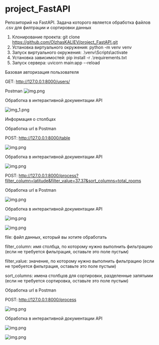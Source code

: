 # project_FastAPI

Репозиторий на FastAPI. Задача которого является обработка файлов .csv для филтрации и сортировки данных

1. Клонирование проекта: git clone https://github.com/OlzhasKALIEV/project_FastAPI.git
2. Установка виртуального окружения: python -m venv venv
3. Запуск виртуального окружения: .\venv\Scripts\activate
4. Установка зависимостей: pip install -r .\requirements.txt
5. Запуск сервера: uvicorn main:app --reload

Базовая авторизация пользователя

GET: http://127.0.0.1:8000/users/

Postman
![img.png](media/img_8.png)

Обработка в интерактивной документации API

![img_1.png](media/img_9.png)

Информация о столбцах 

Обработка url в Postman

POST: http://127.0.0.1:8000/table

![img.png](media/img.png)

Обработка в интерактивной документации API

![img.png](media/img_1.png)

POST: http://127.0.0.1:8000/process?filter_column=latitude&filter_value=37.37&sort_columns=total_rooms

Обработка url в Postman

![img.png](media/img_2.png)

Обработка в интерактивной документации API

![img.png](media/img_3.png)

![img.png](media/img_4.png)

file: файл данных, который вы хотите обработать

filter_column: имя столбца, по которому нужно выполнить фильтрацию (если не требуется фильтрация, оставьте это поле пустым) 

filter_value: значение, по которому нужно выполнить фильтрацию (если не требуется фильтрация, оставьте это поле пустым)

sort_columns: имена столбцов для сортировки, разделенные запятыми (если не требуется сортировка, оставьте это поле пустым)


Обработка url в Postman

POST: http://127.0.0.1:8000/process

![img.png](media/img_5.png)

Обработка в интерактивной документации API

![img.png](media/img_7.png)

![img.png](media/img_6.png)